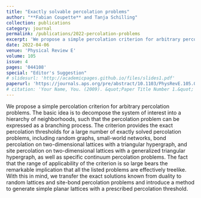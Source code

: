 ```yaml
---
title: "Exactly solvable percolation problems"
author: "**Fabian Coupette** and Tanja Schilling"
collection: publications
category: journal
permalink: /publications/2022-percolation-problems
excerpt: 'We propose a simple percolation criterion for arbitrary percolation problems that provides the exact percolation thresholds for a large number of exactly solved percolation problems as well as specific continuum percolation problems.'
date: 2022-04-06
venue: 'Physical Review E'
volume: 105
issue: 4
pages: '044108'
special: "Editor's Suggestion"
# slidesurl: 'http://academicpages.github.io/files/slides1.pdf'
paperurl: 'https://journals.aps.org/pre/abstract/10.1103/PhysRevE.105.044108'
# citation: 'Your Name, You. (2009). &quot;Paper Title Number 1.&quot; <i>Journal 1</i>. 1(1).'
---
```


We propose a simple percolation criterion for arbitrary percolation problems. The basic idea is to decompose the system of interest into a hierarchy of neighborhoods, such that the percolation problem can be expressed as a branching process. The criterion provides the exact percolation thresholds for a large number of exactly solved percolation problems, including random graphs, small-world networks, bond percolation on two-dimensional lattices with a triangular hypergraph, and site percolation on two-dimensional lattices with a generalized triangular hypergraph, as well as specific continuum percolation problems. The fact that the range of applicability of the criterion is so large bears the remarkable implication that all the listed problems are effectively treelike. With this in mind, we transfer the exact solutions known from duality to random lattices and site-bond percolation problems and introduce a method to generate simple planar lattices with a prescribed percolation threshold.